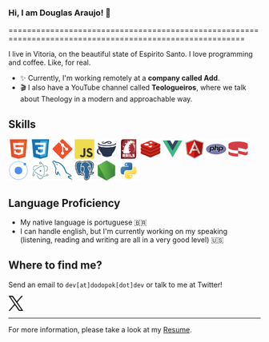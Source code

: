 ### Hi, I am Douglas Araujo! 👋
=========================================================================================================

I live in Vitoria, on the beautiful state of Espirito Santo. I love programming and coffee. Like, for real. 

- ✨ Currently, I'm working remotely at a **company called Add**.
- 🎬 I also have a YouTube channel called **Teologueiros**, where we talk about Theology in a modern and approachable way.

Skills
--------------------------------------------------------------------------------

<p align="left">
  
  <img src="https://raw.githubusercontent.com/devicons/devicon/master/icons/html5/html5-original.svg" alt="html5" width="40" height="40"/>
  <img src="https://raw.githubusercontent.com/devicons/devicon/master/icons/css3/css3-original.svg" alt="css3" width="40" height="40"/>
  <img src="https://raw.githubusercontent.com/devicons/devicon/master/icons/git/git-original.svg" alt="git" width="40" height="40"/>
  <img src="https://raw.githubusercontent.com/devicons/devicon/master/icons/javascript/javascript-original.svg" alt="javascript" width="40" height="40"/>
  <img src="https://raw.githubusercontent.com/devicons/devicon/master/icons/coffeescript/coffeescript-original.svg" alt="coffeescript" width="40" height="40"/>
  <img src="https://raw.githubusercontent.com/devicons/devicon/master/icons/rails/rails-original-wordmark.svg" alt="rails" width="40" height="40"/>
  <img src="https://raw.githubusercontent.com/devicons/devicon/master/icons/redis/redis-original.svg" alt="redis" width="40" height="40"/>
  <img src="https://raw.githubusercontent.com/devicons/devicon/master/icons/vuejs/vuejs-original.svg" alt="vuejs" width="40" height="40"/>
  <img src="https://raw.githubusercontent.com/devicons/devicon/master/icons/angularjs/angularjs-original.svg" alt="angularjs" width="40" height="40"/>
  <img src="https://raw.githubusercontent.com/devicons/devicon/master/icons/php/php-original.svg" alt="php" width="40" height="40"/>
  <img src="https://raw.githubusercontent.com/devicons/devicon/master/icons/cakephp/cakephp-original.svg" alt="cakephp" width="40" height="40"/>
  <img src="https://raw.githubusercontent.com/devicons/devicon/master/icons/ionic/ionic-original.svg" alt="ionic" width="40" height="40"/>
  <img src="https://raw.githubusercontent.com/devicons/devicon/master/icons/electron/electron-original.svg" alt="electron" width="40" height="40"/>
  <img src="https://raw.githubusercontent.com/devicons/devicon/master/icons/mysql/mysql-original.svg" alt="mysql" width="40" height="40"/>
  <img src="https://raw.githubusercontent.com/devicons/devicon/master/icons/postgresql/postgresql-original.svg" alt="postgresql" width="40" height="40"/>
  <img src="https://raw.githubusercontent.com/devicons/devicon/master/icons/nodejs/nodejs-original.svg" alt="nodejs" width="40" height="40"/>
  <img src="https://raw.githubusercontent.com/devicons/devicon/master/icons/python/python-original.svg" alt="python" width="40" height="40"/>  
</p>

Language Proficiency
--------------------------------------------------------------------------------

- My native language is portuguese 🇧🇷
- I can handle english, but I'm currently working on my speaking (listening, reading and writing are all in a very good level) 🇺🇸

Where to find me?
--------------------------------------------------------------------------------

Send an email to `dev[at]dodopok[dot]dev` or talk to me at Twitter!

<a href="https://twitter.com/douglas_oaraujo" target="blank">
  <img align="center" src="https://raw.githubusercontent.com/devicons/devicon/master/icons/twitter/twitter-original.svg" alt="douglas_oaraujo" height="30" width="30" />
</a>

<hr />

For more information, please take a look at my [Resume][cv].

[cv]: https://raw.githubusercontent.com/dodopok/dodopok/master/curriculum.EN-US.pdf
